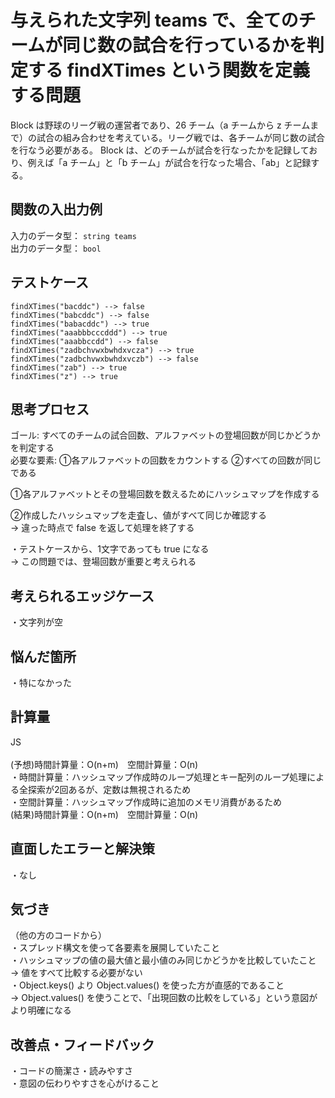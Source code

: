 # 与えられた文字列 teams で、全てのチームが同じ数の試合を行っているかを判定する findXTimes という関数を定義する問題
Block は野球のリーグ戦の運営者であり、26 チーム（a チームから z チームまで）の試合の組み合わせを考えている。リーグ戦では、各チームが同じ数の試合を行なう必要がある。
Block は、どのチームが試合を行なったかを記録しており、例えば「a チーム」と「b チーム」が試合を行なった場合、「ab」と記録する。


## 関数の入出力例
入力のデータ型： `string teams`<br>
出力のデータ型： `bool`<br>


## テストケース
`findXTimes("bacddc") --> false`<br>
`findXTimes("babcddc") --> false`<br>
`findXTimes("babacddc") --> true`<br>
`findXTimes("aaabbbcccddd") --> true`<br>
`findXTimes("aaabbccdd") --> false`<br>
`findXTimes("zadbchvwxbwhdxvcza") --> true`<br>
`findXTimes("zadbchvwxbwhdxvczb") --> false`<br>
`findXTimes("zab") --> true`<br>
`findXTimes("z") --> true`<br>


## 思考プロセス
ゴール: すべてのチームの試合回数、アルファベットの登場回数が同じかどうかを判定する<br>
必要な要素: ①各アルファベットの回数をカウントする ②すべての回数が同じである<br>

①各アルファベットとその登場回数を数えるためにハッシュマップを作成する<br>

②作成したハッシュマップを走査し、値がすべて同じか確認する<br>
→ 違った時点で false を返して処理を終了する<br>

・テストケースから、1文字であっても true になる<br>
→ この問題では、登場回数が重要と考えられる<br>


## 考えられるエッジケース
・文字列が空<br>


## 悩んだ箇所
・特になかった<br>


## 計算量
JS<br>                                                                        
(予想)時間計算量：O(n+m)　空間計算量：O(n)<br>
・時間計算量：ハッシュマップ作成時のループ処理とキー配列のループ処理による全探索が2回あるが、定数は無視されるため<br>
・空間計算量：ハッシュマップ作成時に追加のメモリ消費があるため<br>
(結果)時間計算量：O(n+m)　空間計算量：O(n)<br>


## 直面したエラーと解決策
・なし


## 気づき
（他の方のコードから）<br>
・スプレッド構文を使って各要素を展開していたこと<br>
・ハッシュマップの値の最大値と最小値のみ同じかどうかを比較していたこと<br>
→ 値をすべて比較する必要がない<br>
・Object.keys() より Object.values() を使った方が直感的であること<br>
→ Object.values() を使うことで、「出現回数の比較をしている」という意図がより明確になる<br>


## 改善点・フィードバック
・コードの簡潔さ・読みやすさ<br>
・意図の伝わりやすさを心がけること<br>
